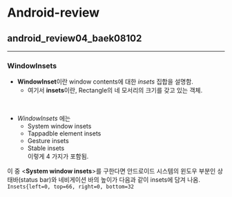 # Android-review

## android_review04_baek08102

---

### **WindowInsets**

* **WindowInset**이란 window contents에 대한 _insets_ 집합을 설명함.
  * 여기서 **insets**이란, Rectangle의 네 모서리의 크기를 갖고 있는 객체.  
</br>

* _WindowInsets_ 에는 <br/>
  * System window insets
  * Tappadble element insets 
  * Gesture insets
  * Stable insets </br>
  이렇게 4 가지가 포함됨.

이 중 &lt;**System window insets**&gt;를 구한다면 안드로이드 시스템의 윈도우 부분인 상태바(status bar)와 네비게이션 바의 높이가 다음과 같이 insets에 담겨 나옴.</br>
`Insets{left=0, top=66, right=0, bottom=32`
